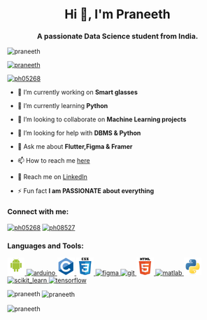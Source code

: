 <h1 align="center">Hi 👋, I'm Praneeth</h1>
<h3 align="center">A passionate Data Science student from India.</h3>

<p align="left"> <img src="https://komarev.com/ghpvc/?username=praneeth&label=Profile%20views&color=0e75b6&style=flat" alt="praneeth" /> </p>

<p align="left"> <a href="https://github.com/ryo-ma/github-profile-trophy"><img src="https://github-profile-trophy.vercel.app/?username=praneeth" alt="praneeth" /></a> </p>

<p align="left"> <a href="https://twitter.com/ph05268" target="blank"><img src="https://img.shields.io/twitter/follow/ph05268?logo=twitter&style=for-the-badge" alt="ph05268" /></a> </p>

- 🔭 I’m currently working on **Smart glasses**

- 🌱 I’m currently learning **Python**

- 👯 I’m looking to collaborate on **Machine Learning projects**

- 🤝 I’m looking for help with **DBMS & Python**

- 💬 Ask me about **Flutter,Figma & Framer**

- 📫 How to reach me [here](praneeth2630@gmail.com)

- 📄 Reach me on [LinkedIn](https://www.linkedin.com/in/praneeth-804372282/)

- ⚡ Fun fact **I am PASSIONATE about everything**

<h3 align="left">Connect with me:</h3>
<p align="left">
<a href="https://twitter.com/ph05268" target="blank"><img align="center" src="https://raw.githubusercontent.com/rahuldkjain/github-profile-readme-generator/master/src/images/icons/Social/twitter.svg" alt="ph05268" height="30" width="40" /></a>
<a href="https://instagram.com/ph08527" target="blank"><img align="center" src="https://raw.githubusercontent.com/rahuldkjain/github-profile-readme-generator/master/src/images/icons/Social/instagram.svg" alt="ph08527" height="30" width="40" /></a>
</p>

<h3 align="left">Languages and Tools:</h3>
<p align="left"> <a href="https://developer.android.com" target="_blank" rel="noreferrer"> <img src="https://raw.githubusercontent.com/devicons/devicon/master/icons/android/android-original-wordmark.svg" alt="android" width="40" height="40"/> </a> <a href="https://www.arduino.cc/" target="_blank" rel="noreferrer"> <img src="https://cdn.worldvectorlogo.com/logos/arduino-1.svg" alt="arduino" width="40" height="40"/> </a> <a href="https://www.cprogramming.com/" target="_blank" rel="noreferrer"> <img src="https://raw.githubusercontent.com/devicons/devicon/master/icons/c/c-original.svg" alt="c" width="40" height="40"/> </a> <a href="https://www.w3schools.com/css/" target="_blank" rel="noreferrer"> <img src="https://raw.githubusercontent.com/devicons/devicon/master/icons/css3/css3-original-wordmark.svg" alt="css3" width="40" height="40"/> </a> <a href="https://www.figma.com/" target="_blank" rel="noreferrer"> <img src="https://www.vectorlogo.zone/logos/figma/figma-icon.svg" alt="figma" width="40" height="40"/> </a> <a href="https://git-scm.com/" target="_blank" rel="noreferrer"> <img src="https://www.vectorlogo.zone/logos/git-scm/git-scm-icon.svg" alt="git" width="40" height="40"/> </a> <a href="https://www.w3.org/html/" target="_blank" rel="noreferrer"> <img src="https://raw.githubusercontent.com/devicons/devicon/master/icons/html5/html5-original-wordmark.svg" alt="html5" width="40" height="40"/> </a> <a href="https://www.mathworks.com/" target="_blank" rel="noreferrer"> <img src="https://upload.wikimedia.org/wikipedia/commons/2/21/Matlab_Logo.png" alt="matlab" width="40" height="40"/> </a> <a href="https://www.python.org" target="_blank" rel="noreferrer"> <img src="https://raw.githubusercontent.com/devicons/devicon/master/icons/python/python-original.svg" alt="python" width="40" height="40"/> </a> <a href="https://scikit-learn.org/" target="_blank" rel="noreferrer"> <img src="https://upload.wikimedia.org/wikipedia/commons/0/05/Scikit_learn_logo_small.svg" alt="scikit_learn" width="40" height="40"/> </a> <a href="https://www.tensorflow.org" target="_blank" rel="noreferrer"> <img src="https://www.vectorlogo.zone/logos/tensorflow/tensorflow-icon.svg" alt="tensorflow" width="40" height="40"/> </a> </p>

<p><img align="left" src="https://github-readme-stats.vercel.app/api/top-langs?username=praneeth&show_icons=true&locale=en&layout=compact" alt="praneeth" /></p>

<p>&nbsp;<img align="center" src="https://github-readme-stats.vercel.app/api?username=praneeth&show_icons=true&locale=en" alt="praneeth" /></p>

<p><img align="center" src="https://github-readme-streak-stats.herokuapp.com/?user=praneeth&" alt="praneeth" /></p>

